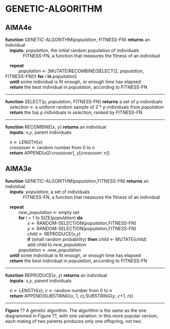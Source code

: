 # GENETIC-ALGORITHM

## AIMA4e

__function__ GENETIC-ALGORITHM(_population_, FITNESS\-FN) __returns__ an individual  
&emsp;__inputs__: _population_, the initial random population of individuals  
&emsp;&emsp;&emsp;&emsp;FITNESS\-FN, a function that measures the fitness of an individual  

&emsp;__repeat__  
&emsp;&emsp;&emsp;_population_ &larr; [MUTATE(RECOMBINE(SELECT(2, _population_, FITNESS\-FN))) __for__ _i_ __in__ _population_]  
&emsp;__until__ some individual is fit enough, or enough time has elapsed  
&emsp;__return__ the best individual in _population_, according to FITNESS\-FN  

---
__function__ SELECT(ρ, _population_, FITNESS\-FN) __returns__ a set of ρ individuals  
&emsp;_selection_ &larr; a uniform random sample of 2 * ρ individuals from _population_  
&emsp;__return__ the top ρ individuals in _selection_, ranked by FITNESS\-FN  

---
__function__ RECOMBINE(_x_, _y_) __returns__ an individual  
&emsp;__inputs__: _x_,_y_, parent individuals  

&emsp;_n_ &larr; LENGTH(_x_)  
&emsp;_crossover_ &larr; random number from 0 to _n_  
&emsp;__return__ APPEND(_x_[0:_crossover_], _y_[_crossover_: _n_])  

## AIMA3e
__function__ GENETIC-ALGORITHM(_population_,FITNESS\-FN) __returns__ an individual  
&emsp;__inputs__: _population_, a set of individuals  
&emsp;&emsp;&emsp;&emsp;FITNESS\-FN, a function that measures the fitness of an individual  

&emsp;__repeat__  
&emsp;&emsp;&emsp;_new\_population_ &larr; empty set  
&emsp;&emsp;&emsp;__for__ _i_ = 1 to SIZE(_population_) __do__  
&emsp;&emsp;&emsp;&emsp;&emsp;_x_ &larr; RANDOM-SELECTION(_population_,FITNESS\-FN)  
&emsp;&emsp;&emsp;&emsp;&emsp;_y_ &larr; RANDOM-SELECTION(_population_,FITNESS\-FN)  
&emsp;&emsp;&emsp;&emsp;&emsp;_child_ &larr; REPRODUCE(_x_,_y_)  
&emsp;&emsp;&emsp;&emsp;&emsp;__if__ (small random probability) __then__ _child_ &larr; MUTATE(_child_)  
&emsp;&emsp;&emsp;&emsp;&emsp;add _child_ to _new\_population_  
&emsp;&emsp;&emsp;_population_ &larr; _new\_population_  
&emsp;__until__ some individual is fit enough, or enough time has elapsed  
&emsp;__return__ the best individual in _population_, according to FITNESS\-FN  

---
__function__ REPRODUCE(_x_, _y_) __returns__ an individual  
&emsp;__inputs__: _x_,_y_, parent individuals  

&emsp;_n_ &larr; LENGTH(_x_); _c_ &larr; random number from 0 to _n_  
&emsp;__return__ APPEND(SUBSTRING(_x_, 1, _c_),SUBSTRING(_y_, _c_+1, _n_))  

---
__Figure__ ?? A genetic algorithm. The algorithm is the same as the one diagrammed in Figure ??, with one variation: in this more popular version, each mating of two parents produces only one offspring, not two.
